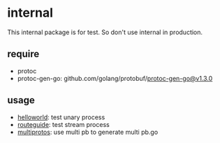 # internal

This internal package is for test. So don't use internal in production.

## require

- protoc
- protoc-gen-go: github.com/golang/protobuf/protoc-gen-go@v1.3.0

## usage

- [helloworld](./helloworld): test unary process
- [routeguide](./routeguide): test stream process
- [multiprotos](./multiprotos): use multi pb to generate multi pb.go
